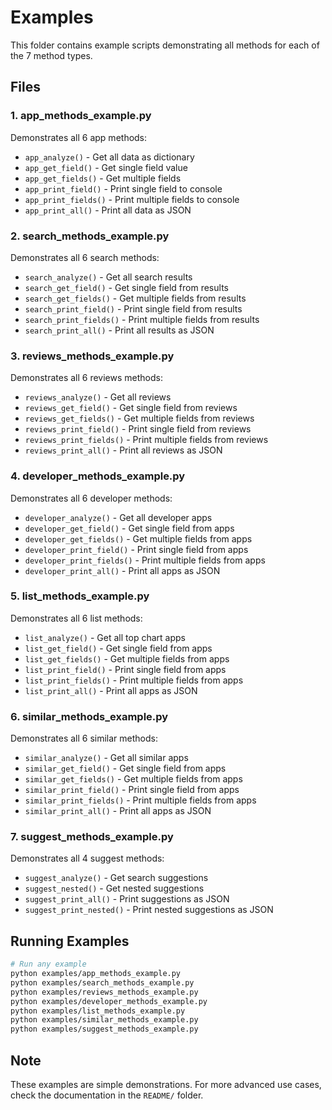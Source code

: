 # Examples

This folder contains example scripts demonstrating all methods for each of the 7 method types.

## Files

### 1. app_methods_example.py
Demonstrates all 6 app methods:
- `app_analyze()` - Get all data as dictionary
- `app_get_field()` - Get single field value
- `app_get_fields()` - Get multiple fields
- `app_print_field()` - Print single field to console
- `app_print_fields()` - Print multiple fields to console
- `app_print_all()` - Print all data as JSON

### 2. search_methods_example.py
Demonstrates all 6 search methods:
- `search_analyze()` - Get all search results
- `search_get_field()` - Get single field from results
- `search_get_fields()` - Get multiple fields from results
- `search_print_field()` - Print single field from results
- `search_print_fields()` - Print multiple fields from results
- `search_print_all()` - Print all results as JSON

### 3. reviews_methods_example.py
Demonstrates all 6 reviews methods:
- `reviews_analyze()` - Get all reviews
- `reviews_get_field()` - Get single field from reviews
- `reviews_get_fields()` - Get multiple fields from reviews
- `reviews_print_field()` - Print single field from reviews
- `reviews_print_fields()` - Print multiple fields from reviews
- `reviews_print_all()` - Print all reviews as JSON

### 4. developer_methods_example.py
Demonstrates all 6 developer methods:
- `developer_analyze()` - Get all developer apps
- `developer_get_field()` - Get single field from apps
- `developer_get_fields()` - Get multiple fields from apps
- `developer_print_field()` - Print single field from apps
- `developer_print_fields()` - Print multiple fields from apps
- `developer_print_all()` - Print all apps as JSON

### 5. list_methods_example.py
Demonstrates all 6 list methods:
- `list_analyze()` - Get all top chart apps
- `list_get_field()` - Get single field from apps
- `list_get_fields()` - Get multiple fields from apps
- `list_print_field()` - Print single field from apps
- `list_print_fields()` - Print multiple fields from apps
- `list_print_all()` - Print all apps as JSON

### 6. similar_methods_example.py
Demonstrates all 6 similar methods:
- `similar_analyze()` - Get all similar apps
- `similar_get_field()` - Get single field from apps
- `similar_get_fields()` - Get multiple fields from apps
- `similar_print_field()` - Print single field from apps
- `similar_print_fields()` - Print multiple fields from apps
- `similar_print_all()` - Print all apps as JSON

### 7. suggest_methods_example.py
Demonstrates all 4 suggest methods:
- `suggest_analyze()` - Get search suggestions
- `suggest_nested()` - Get nested suggestions
- `suggest_print_all()` - Print suggestions as JSON
- `suggest_print_nested()` - Print nested suggestions as JSON

## Running Examples

```bash
# Run any example
python examples/app_methods_example.py
python examples/search_methods_example.py
python examples/reviews_methods_example.py
python examples/developer_methods_example.py
python examples/list_methods_example.py
python examples/similar_methods_example.py
python examples/suggest_methods_example.py
```

## Note

These examples are simple demonstrations. For more advanced use cases, check the documentation in the `README/` folder.
